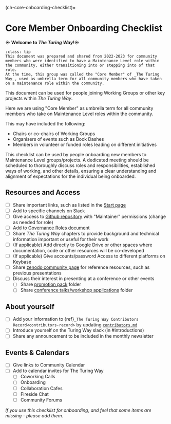 (ch-core-onboarding-checklist)=
# Core Member Onboarding Checklist

**☀️ Welcome to *The Turing Way*!☀️**

```{admonition} Note
:class: tip
This document was prepared and shared from 2022-2023 for community members who were identified to have a Maintenance Level role within the community, either transitioning into or stepping into of that role.
At the time, this group was called the "Core Member" of _The Turing Way_, used as umbrella term for all community members who have taken on a maintenance role within the community.
```

This document can be used for people joining Working Groups or other key projects within _The Turing Way_. 

Here we are using "Core Member" as umbrella term for all community members who take on Maintenance Level roles within the community.

This may have included the following:
- Chairs or co-chairs of Working Groups
- Organisers of events such as Book Dashes
- Members in volunteer or funded roles leading on different initiatives

This checklist can be used by people onboarding new members to Maintenance Level groups/projects.
A dedicated meeting should be scheduled to thoroughly discuss roles and responsibilities, established ways of working, and other details, ensuring a clear understanding and alignment of expectations for the individual being onboarded.

## Resources and Access

- [ ] Share important links, such as listed in the [Start page](https://the-turing-way.start.page/)
- [ ] Add to specific channels on Slack
- [ ] Give access to [Github repository](https://github.com/alan-turing-institute/the-turing-way) with "Maintainer" permissions (change as needed for role)
- [ ] Add to [Governance Roles document](https://github.com/the-turing-way/the-turing-way/blob/main/GOVERNANCE_ROLES.md)
- [ ] Share _The Turing Way_ chapters to provide background and technical information important or useful for their work
- [ ] (If applicable) Add directly to Google Drive or other spaces where documentation, code or other resources will be co-developed
- [ ] (If applicable) Give accounts/password Access to different platforms on Keybase
- [ ] Share [zenodo community page](https://zenodo.org/communities/the-turing-way/?page=1&size=20) for reference resources, such as previous presentations
- [ ] Discuss their interest in presenting at a conference or other events
    - [ ] Share [promotion pack](https://drive.google.com/drive/u/1/folders/1mzGmbJkPnP5q1goQesxDc_E5zAPL0eTF) folder
    - [ ] Share [conference talks/workshop applications](https://drive.google.com/drive/u/0/folders/1eNHq9sXq6Z8Q5Ep0MzNS0GsB3FKgTi3E) folder

## About yourself

- [ ] Add your information to {ref}`_The Turing Way Contributors Record<contributors-record>` by updating [`contributors.md`](https://github.com/the-turing-way/the-turing-way/blob/main/contributors.md)
- [ ] Introduce yourself on the Turing Way slack (in #introductions)
- [ ] Share any announcement to be included in the monthly newsletter

## Events & Calendars

- [ ] Give links to Community Calendar
- [ ] Add to calendar invites for The Turing Way
    - [ ] Coworking Calls
    - [ ] Onboarding
    - [ ] Collaboration Cafes
    - [ ] Fireside Chat
    - [ ] Community Forums

*If you use this checklist for onboarding, and feel that some items are missing - please add them.*
